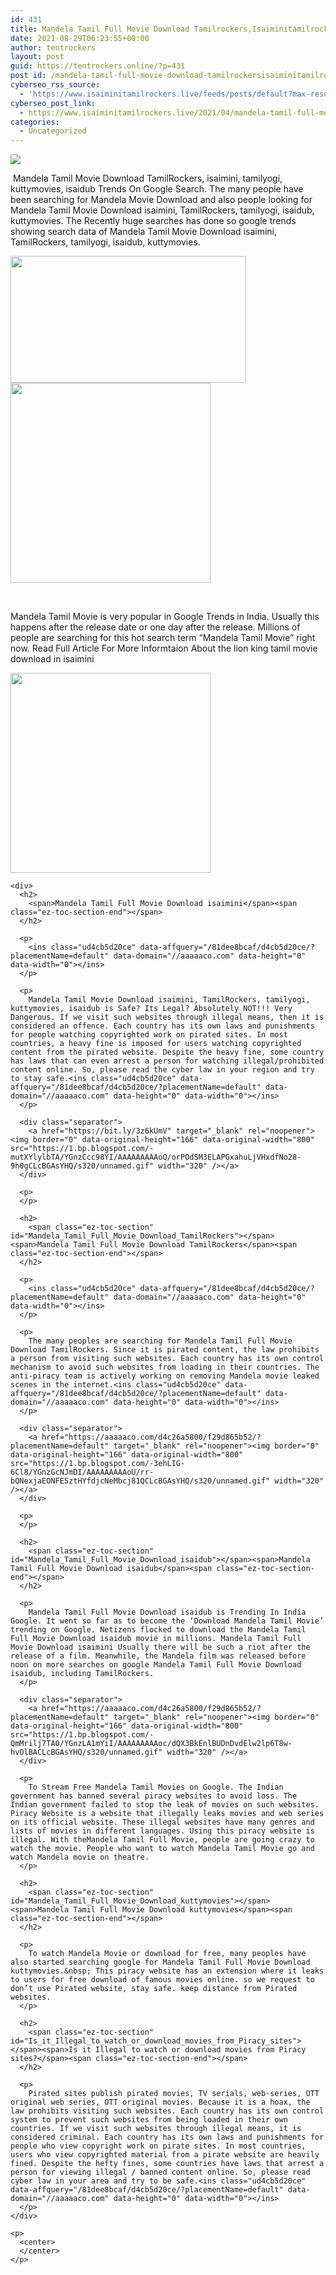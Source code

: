 ```yaml
---
id: 431
title: Mandela Tamil Full Movie Download Tamilrockers,Isaiminitamilrockers 2021
date: 2021-08-29T06:23:55+00:00
author: tentrockers
layout: post
guid: https://tentrockers.online/?p=431
post id: /mandela-tamil-full-movie-download-tamilrockersisaiminitamilrockers-2021/
cyberseo_rss_source:
  - 'https://www.isaiminitamilrockers.live/feeds/posts/default?max-results=150&start-index=1'
cyberseo_post_link:
  - https://www.isaiminitamilrockers.live/2021/04/mandela-tamil-full-movie-download.html
categories:
  - Uncategorized
---
```

<div class="media_block">
  <img src="https://1.bp.blogspot.com/-NcWPJoc35g4/YGnyw2nqIbI/AAAAAAAAAoA/r_asGuwnCmgUGXkQ4VnJ82i1AW0l37QEQCLcBGAsYHQ/s72-w377-h203-c/81692556.webp" class="media_thumbnail" />
</div>

<meta content="&nbsp; Mandela Tamil Movie Download &nbsp; TamilRockers, isaimini, tamilyogi, kuttymovies, isaidub Trends On Google Search. The many people have been ..." name="twitter:description" />

  


<center>
</center>

&nbsp;<span face="&quot;Source Sans Pro&quot;, &quot;Helvetica Neue&quot;, sans-serif">Mandela Tamil Movie Download</span><span face="&quot;Source Sans Pro&quot;, &quot;Helvetica Neue&quot;, sans-serif">&nbsp;</span><span face="&quot;Source Sans Pro&quot;, &quot;Helvetica Neue&quot;, sans-serif">TamilRockers, isaimini, tamilyogi, kuttymovies, isaidub Trends On Google Search. The many people have been searching for Mandela Movie Download and also people looking for Mandela Tamil Movie Download isaimini,</span><span face="&quot;Source Sans Pro&quot;, &quot;Helvetica Neue&quot;, sans-serif">&nbsp;</span><span face="Source Sans Pro, Helvetica Neue, sans-serif"><span>TamilRockers</span></span><span face="&quot;Source Sans Pro&quot;, &quot;Helvetica Neue&quot;, sans-serif">, tamilyogi, isaidub, kuttymovies. The Recently huge searches has done so google trends showing search data of Mandela Tamil Movie Download isaimini, TamilRockers,</span><span face="&quot;Source Sans Pro&quot;, &quot;Helvetica Neue&quot;, sans-serif">&nbsp;</span><span face="Source Sans Pro, Helvetica Neue, sans-serif"><span>tamilyogi</span></span><span face="&quot;Source Sans Pro&quot;, &quot;Helvetica Neue&quot;, sans-serif">, isaidub, kuttymovies.</span>

<div class="separator">
  <a href="https://1.bp.blogspot.com/-NcWPJoc35g4/YGnyw2nqIbI/AAAAAAAAAoA/r_asGuwnCmgUGXkQ4VnJ82i1AW0l37QEQCLcBGAsYHQ/s1280/81692556.webp"><img loading="lazy" border="0" data-original-height="720" data-original-width="1280" height="203" src="https://1.bp.blogspot.com/-NcWPJoc35g4/YGnyw2nqIbI/AAAAAAAAAoA/r_asGuwnCmgUGXkQ4VnJ82i1AW0l37QEQCLcBGAsYHQ/w377-h203/81692556.webp" width="377" /></a>
</div>



<div class="separator">
  <a href="https://bit.ly/3z6kUmV" target="_blank" rel="noopener"><img border="0" data-original-height="166" data-original-width="800" src="https://1.bp.blogspot.com/-KaSiY2Nohbk/YGny5CQ6WTI/AAAAAAAAAoE/A8q-v_UL6S8h8a2lrCkdtC-ozhSFm_R5gCLcBGAsYHQ/s320/unnamed.gif" width="320" /></a>
</div>

<span face="&quot;Source Sans Pro&quot;, &quot;Helvetica Neue&quot;, sans-serif"><br /></span><ins class="ud4cb5d20ce" data-affquery="/81dee8bcaf/d4cb5d20ce/?placementName=default" data-domain="//aaaaaco.com" data-height="0" data-width="0"></ins>

<div>
  <ins class="ud4cb5d20ce" data-affquery="/81dee8bcaf/d4cb5d20ce/?placementName=default" data-domain="//aaaaaco.com" data-height="0" data-width="0"></ins></p> 
  
  <p>
    Mandela Tamil Movie is very popular in Google Trends in India. Usually this happens after the release date or one day after the release. Millions of people are searching for this hot search term “Mandela Tamil Movie” right now. Read Full Article For More Informtaion About the lion king tamil movie download in isaimini<ins class="ud4cb5d20ce" data-affquery="/81dee8bcaf/d4cb5d20ce/?placementName=default" data-domain="//aaaaaco.com" data-height="0" data-width="0"></ins>
  </p>
  
  <div class="separator">
    <a href="https://bit.ly/3z6kUmV" target="_blank" rel="noopener"><img border="0" data-original-height="166" data-original-width="800" src="https://1.bp.blogspot.com/-Y_EP22sRSZk/YGny8zNXGVI/AAAAAAAAAoI/jQJS9GdCDSk1PbMU_GP_BQU2e_4coVzVQCLcBGAsYHQ/s320/unnamed.gif" width="320" /></a>
  </div>
  
  <p>
    <ins class="ud4cb5d20ce" data-affquery="/81dee8bcaf/d4cb5d20ce/?placementName=default" data-domain="//aaaaaco.com" data-height="0" data-width="0"></ins></div> 
    
    <div>
      <h2>
        <span>Mandela Tamil Full Movie Download isaimini</span><span class="ez-toc-section-end"></span>
      </h2>
      
      <p>
        <ins class="ud4cb5d20ce" data-affquery="/81dee8bcaf/d4cb5d20ce/?placementName=default" data-domain="//aaaaaco.com" data-height="0" data-width="0"></ins>
      </p>
      
      <p>
        Mandela Tamil Movie Download isaimini, TamilRockers, tamilyogi, kuttymovies, isaidub is Safe? Its Legal? Absolutely NOT!!! Very Dangerous. If we visit such websites through illegal means, then it is considered an offence. Each country has its own laws and punishments for people watching copyrighted work on pirated sites. In most countries, a heavy fine is imposed for users watching copyrighted content from the pirated website. Despite the heavy fine, some country has laws that can even arrest a person for watching illegal/prohibited content online. So, please read the cyber law in your region and try to stay safe.<ins class="ud4cb5d20ce" data-affquery="/81dee8bcaf/d4cb5d20ce/?placementName=default" data-domain="//aaaaaco.com" data-height="0" data-width="0"></ins>
      </p>
      
      <div class="separator">
        <a href="https://bit.ly/3z6kUmV" target="_blank" rel="noopener"><img border="0" data-original-height="166" data-original-width="800" src="https://1.bp.blogspot.com/-mutXYlylbTA/YGnzCcc98YI/AAAAAAAAAoQ/orPOdSM3ELAPGxahuLjVHxdfNo28-9h0gCLcBGAsYHQ/s320/unnamed.gif" width="320" /></a>
      </div>
      
      <p>
      </p>
      
      <h2>
        <span class="ez-toc-section" id="Mandela_Tamil_Full_Movie_Download_TamilRockers"></span><span>Mandela Tamil Full Movie Download TamilRockers</span><span class="ez-toc-section-end"></span>
      </h2>
      
      <p>
        <ins class="ud4cb5d20ce" data-affquery="/81dee8bcaf/d4cb5d20ce/?placementName=default" data-domain="//aaaaaco.com" data-height="0" data-width="0"></ins>
      </p>
      
      <p>
        The many peoples are searching for Mandela Tamil Full Movie Download TamilRockers. Since it is pirated content, the law prohibits a person from visiting such websites. Each country has its own control mechanism to avoid such websites from loading in their countries. The anti-piracy team is actively working on removing Mandela movie leaked scenes in the internet.<ins class="ud4cb5d20ce" data-affquery="/81dee8bcaf/d4cb5d20ce/?placementName=default" data-domain="//aaaaaco.com" data-height="0" data-width="0"></ins>
      </p>
      
      <div class="separator">
        <a href="https://aaaaaco.com/d4c26a5800/f29d865b52/?placementName=default" target="_blank" rel="noopener"><img border="0" data-original-height="166" data-original-width="800" src="https://1.bp.blogspot.com/-3ehLIG-6Cl8/YGnzGcNJmDI/AAAAAAAAAoU/rr-bQNexjaEONFE5ztHYfdjcNeMbcj81QCLcBGAsYHQ/s320/unnamed.gif" width="320" /></a>
      </div>
      
      <p>
      </p>
      
      <h2>
        <span class="ez-toc-section" id="Mandela_Tamil_Full_Movie_Download_isaidub"></span><span>Mandela Tamil Full Movie Download isaidub</span><span class="ez-toc-section-end"></span>
      </h2>
      
      <p>
        Mandela Tamil Full Movie Download isaidub is Trending In India Google. It went so far as to become the ‘Download Mandela Tamil Movie’ trending on Google. Netizens flocked to download the Mandela Tamil Full Movie Download isaidub movie in millions. Mandela Tamil Full Movie Download isaimini Usually there will be such a riot after the release of a film. Meanwhile, the Mandela film was released before noon on more searches on google Mandela Tamil Full Movie Download isaidub, including TamilRockers.
      </p>
      
      <div class="separator">
        <a href="https://aaaaaco.com/d4c26a5800/f29d865b52/?placementName=default" target="_blank" rel="noopener"><img border="0" data-original-height="166" data-original-width="800" src="https://1.bp.blogspot.com/-QmMrilj7TA0/YGnzLA1mYiI/AAAAAAAAAoc/dQX3BkEnlBUDnDvdElw2lp6T8w-hvOlBACLcBGAsYHQ/s320/unnamed.gif" width="320" /></a>
      </div>
      
      <p>
        To Stream Free Mandela Tamil Movies on Google. The Indian government has banned several piracy websites to avoid loss. The Indian government failed to stop the leak of movies on such websites. Piracy Website is a website that illegally leaks movies and web series on its official website. These illegal websites have many genres and lists of movies in different languages. Using this piracy website is illegal. With theMandela Tamil Full Movie, people are going crazy to watch the movie. People who want to watch Mandela Tamil Movie go and watch Mandela movie on theatre.
      </p>
      
      <h2>
        <span class="ez-toc-section" id="Mandela_Tamil_Full_Movie_Download_kuttymovies"></span><span>Mandela Tamil Full Movie Download kuttymovies</span><span class="ez-toc-section-end"></span>
      </h2>
      
      <p>
        To watch Mandela Movie or download for free, many peoples have also started searching google for Mandela Tamil Full Movie Download kuttymovies.&nbsp; This piracy website has an extension where it leaks to users for free download of famous movies online. so we request to don’t use Pirated website, stay safe. keep distance from Pirated websites.
      </p>
      
      <h2>
        <span class="ez-toc-section" id="Is_it_Illegal_to_watch_or_download_movies_from_Piracy_sites"></span><span>Is it Illegal to watch or download movies from Piracy sites?</span><span class="ez-toc-section-end"></span>
      </h2>
      
      <p>
        Pirated sites publish pirated movies, TV serials, web-series, OTT original web series, OTT original movies. Because it is a hoax, the law prohibits visiting such websites. Each country has its own control system to prevent such websites from being loaded in their own countries. If we visit such websites through illegal means, it is considered criminal. Each country has its own laws and punishments for people who view copyright work on pirate sites. In most countries, users who view copyrighted material from a pirate website are heavily fined. Despite the hefty fines, some countries have laws that arrest a person for viewing illegal / banned content online. So, please read cyber law in your area and try to be safe.<ins class="ud4cb5d20ce" data-affquery="/81dee8bcaf/d4cb5d20ce/?placementName=default" data-domain="//aaaaaco.com" data-height="0" data-width="0"></ins>
      </p>
    </div>
    
    <p>
      <center>
      </center>
    </p>